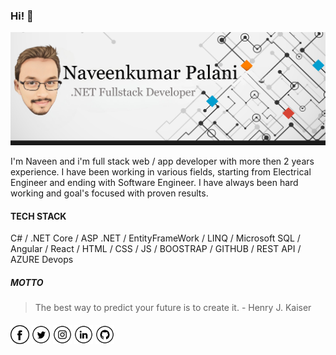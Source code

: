 ### Hi! 👋

<img src="https://raw.githubusercontent.com/NaveenkumarBE/NaveenkumarBE/master/banner.jpg" alt="Banner about Naveenkumar Palani">

I'm Naveen and i'm full stack web / app developer with more then 2 years experience.
I have been working in various fields, starting from Electrical Engineer and ending with Software Engineer.
I have always been hard working and goal's focused with proven results.

#### TECH STACK

C# / .NET Core / ASP .NET / EntityFrameWork / LINQ / Microsoft SQL / Angular / React / HTML / CSS / JS / BOOSTRAP / GITHUB / REST API  / AZURE Devops

##### MOTTO

> The best way to predict your future is to create it. - Henry J. Kaiser

####

<a href="" target="_blank"><img src="https://raw.githubusercontent.com/NaveenkumarBE/NaveenkumarBE/master/fb.png" alt="Facebook" width="30"></a>
<a href="" target="_blank"><img src="https://raw.githubusercontent.com/NaveenkumarBE/NaveenkumarBE/master/tw.png" alt="Twitter" width="30"></a>
<a href="" target="_blank"><img src="https://raw.githubusercontent.com/NaveenkumarBE/NaveenkumarBE/master/ig.png" alt="Instagram" width="30"></a>
<a href="" target="_blank"><img src="https://raw.githubusercontent.com/NaveenkumarBE/NaveenkumarBE/master/in.png" alt="LinkedIn" width="30"></a>
<a href="https://github.com/NaveenkumarBE" target="_blank"><img src="https://raw.githubusercontent.com/NaveenkumarBE/NaveenkumarBE/master/git.png" alt="GitHub" width="30"></a>
